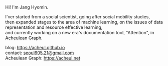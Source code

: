 Hi! I'm Jang Hyomin.

I'ver started from a social scientist, going after social mobility studies, <br>
then expanded stages to the area of machine learning, on the issues of data representation and resource effective learning, <br>
and currently working on a new era's documentation tool, "Attention", in Acheulean Graph.

blog: https://acheul.github.io <br>
contact: seoul605.21@gmail.com <br>
Acheulean Graph: https://acheul.net
